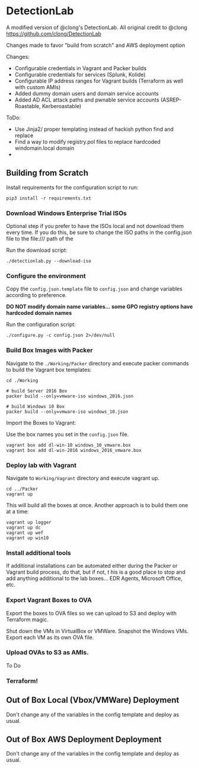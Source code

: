 # DetectionLab 

A modified version of @clong's DetectionLab. All original credit to @clong <https://github.com/clong/DetectionLab>

Changes made to favor "build from scratch" and AWS deployment option

Changes: 
* Configurable credentials in Vagrant and Packer builds
* Configurable credentials for services (Splunk, Kolide)
* Configurable IP address ranges for Vagrant builds (Terraform as well with custom AMIs)
* Added dummy domain users and domain service accounts
* Added AD ACL attack paths and pwnable service accounts (ASREP-Roastable, Kerberoastable)


ToDo:
* Use Jinja2/ proper templating instead of hackish python find and replace
* Find a way to modify registry.pol files to replace hardcoded windomain.local domain
* 

## Building from Scratch


Install requirements for the configuration script to run:

```
pip3 install -r requirements.txt
```

### Download Windows Enterprise Trial ISOs

Optional step if you prefer to have the ISOs local and not download them every time. If you do this, be sure to change the ISO paths in the config.json file to the file:/// path of the

Run the download script: 

```
./detectionlab.py --download-iso
```

### Configure the environment

Copy the `config.json.template` file to `config.json` and change variables according to preference.

**DO NOT modify domain name variables... some GPO registry options have hardcoded domain names**

Run the configuration script:

```
./configure.py -c config.json 2>/dev/null

```

### Build Box Images with Packer

Navigate to the `./Working/Packer` directory and execute packer commands to build the Vagrant box templates:

```
cd ./Working

# build Server 2016 Box
packer build --only=vmware-iso windows_2016.json 

# build Windows 10 Box
packer build --only=vmware-iso windows_10.json 

```

Import the Boxes to Vagrant:

Use the box names you set in the `config.json` file.

```
vagrant box add dl-win-10 windows_10_vmware.box
vagrant box add dl-win-2016 windows_2016_vmware.box
```

### Deploy lab with Vagrant

Navigate to `Working/Vagrant` directory and execute vagrant up.

```
cd ../Packer
vagrant up
```

This will build all the boxes at once. Another approach is to build them one at a time: 

```
vagrant up logger
vagrant up dc
vagrant up wef
vagrant up win10
```

### Install additional tools 

If additional installations can be automated either during the Packer or Vagrant build process, do that, but if not,
t his is a good place to stop and add anything additional to the lab boxes... EDR Agents, Microsoft Office, etc. 

### Export Vagrant Boxes to OVA

Export the boxes to OVA files so we can upload to S3 and deploy with Terraform magic.

Shut down the VMs in VirtualBox or VMWare. 
Snapshot the Windows VMs.
Export each VM as its own OVA file.

### Upload OVAs to S3 as AMIs.

To Do 

### Terraform!

## Out of Box Local (Vbox/VMWare) Deployment

Don't change any of the variables in the config template and deploy as usual.

## Out of Box AWS Deployment Deployment

Don't change any of the variables in the config template and deploy as usual.